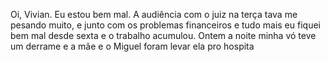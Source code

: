 Oi, Vivian. Eu estou bem mal. A audiência com o juiz na terça tava me pesando muito, e junto com os problemas financeiros e tudo mais eu fiquei bem mal desde sexta e o trabalho acumulou. Ontem a noite minha vó teve um derrame e a mãe e o Miguel foram levar ela pro hospita